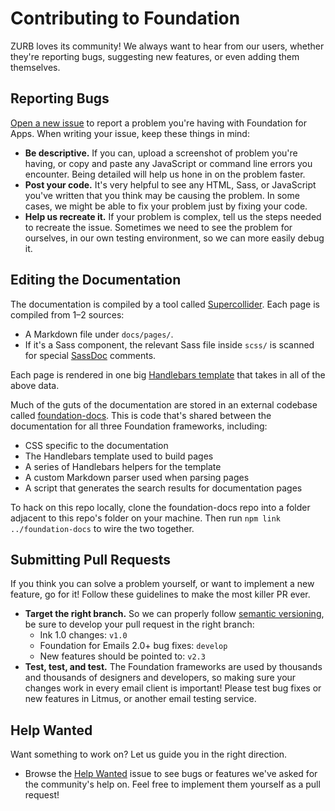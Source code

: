 # Contributing to Foundation

ZURB loves its community! We always want to hear from our users, whether they're reporting bugs, suggesting new features, or even adding them themselves.

## Reporting Bugs

[Open a new issue](https://github.com/zurb/foundation-emails/issues/new) to report a problem you're having with Foundation for Apps. When writing your issue, keep these things in mind:

- **Be descriptive.** If you can, upload a screenshot of problem you're having, or copy and paste any JavaScript or command line errors you encounter. Being detailed will help us hone in on the problem faster.
- **Post your code.** It's very helpful to see any HTML, Sass, or JavaScript you've written that you think may be causing the problem. In some cases, we might be able to fix your problem just by fixing your code.
- **Help us recreate it.** If your problem is complex, tell us the steps needed to recreate the issue. Sometimes we need to see the problem for ourselves, in our own testing environment, so we can more easily debug it.

## Editing the Documentation

The documentation is compiled by a tool called [Supercollider](https://github.com/gakimball/supercollider). Each page is compiled from 1–2 sources:

- A Markdown file under `docs/pages/`.
- If it's a Sass component, the relevant Sass file inside `scss/` is scanned for special [SassDoc](http://sassdoc.com/) comments.

Each page is rendered in one big [Handlebars template](https://github.com/zurb/foundation-docs/blob/master/templates/component.html) that takes in all of the above data.

Much of the guts of the documentation are stored in an external codebase called [foundation-docs](https://github.com/zurb/foundation-docs). This is code that's shared between the documentation for all three Foundation frameworks, including:

- CSS specific to the documentation
- The Handlebars template used to build pages
- A series of Handlebars helpers for the template
- A custom Markdown parser used when parsing pages
- A script that generates the search results for documentation pages

To hack on this repo locally, clone the foundation-docs repo into a folder adjacent to this repo's folder on your machine. Then run `npm link ../foundation-docs` to wire the two together.

## Submitting Pull Requests

If you think you can solve a problem yourself, or want to implement a new feature, go for it! Follow these guidelines to make the most killer PR ever.

- **Target the right branch.** So we can properly follow [semantic versioning](http://semver.org/), be sure to develop your pull request in the right branch:
  - Ink 1.0 changes: `v1.0`
  - Foundation for Emails 2.0+ bug fixes: `develop`
  - New features should be pointed to: `v2.3`
- **Test, test, and test.** The Foundation frameworks are used by thousands and thousands of designers and developers, so making sure your changes work in every email client is important! Please test bug fixes or new features in Litmus, or another email testing service.

## Help Wanted

Want something to work on? Let us guide you in the right direction.

- Browse the [Help Wanted](https://github.com/zurb/foundation-emails/labels/help%20wanted) issue to see bugs or features we've asked for the community's help on. Feel free to implement them yourself as a pull request!
